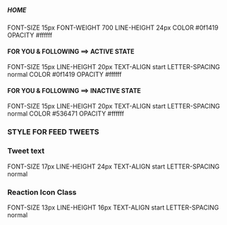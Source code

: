 ##### HOME

FONT-SIZE 15px
FONT-WEIGHT 700
LINE-HEIGHT 24px
COLOR #0f1419
OPACITY #ffffff

#### FOR YOU & FOLLOWING ==> ACTIVE STATE

FONT-SIZE 15px
LINE-HEIGHT 20px
TEXT-ALIGN start
LETTER-SPACING normal
COLOR #0f1419
OPACITY #ffffff

#### FOR YOU & FOLLOWING ==> INACTIVE STATE

FONT-SIZE 15px
LINE-HEIGHT 20px
TEXT-ALIGN start
LETTER-SPACING normal
COLOR #536471
OPACITY #ffffff

### STYLE FOR FEED TWEETS

### Tweet text

FONT-SIZE 17px
LINE-HEIGHT 24px
TEXT-ALIGN start
LETTER-SPACING normal

### Reaction Icon Class

FONT-SIZE 13px
LINE-HEIGHT 16px
TEXT-ALIGN start
LETTER-SPACING normal
